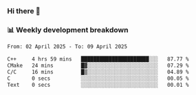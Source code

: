 ### Hi there 👋

### 📊 Weekly development breakdown
<!--START_SECTION:waka-->

```txt
From: 02 April 2025 - To: 09 April 2025

C++     4 hrs 59 mins   ██████████████████████░░░   87.77 %
CMake   24 mins         █▓░░░░░░░░░░░░░░░░░░░░░░░   07.29 %
C/C     16 mins         █▒░░░░░░░░░░░░░░░░░░░░░░░   04.89 %
C       0 secs          ░░░░░░░░░░░░░░░░░░░░░░░░░   00.05 %
Text    0 secs          ░░░░░░░░░░░░░░░░░░░░░░░░░   00.01 %
```

<!--END_SECTION:waka-->
